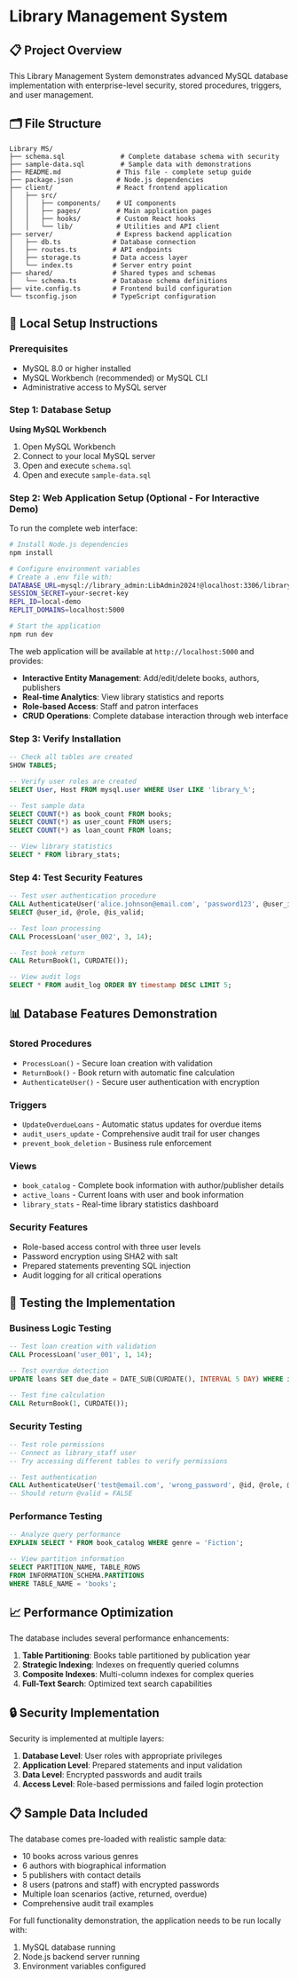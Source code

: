 # Library Management System 

## 📋 Project Overview

This Library Management System demonstrates advanced MySQL database implementation with enterprise-level security, stored procedures, triggers, and user management. 

## 🗂️ File Structure 

```
Library MS/
├── schema.sql              # Complete database schema with security
├── sample-data.sql         # Sample data with demonstrations
├── README.md              # This file - complete setup guide
├── package.json           # Node.js dependencies
├── client/                # React frontend application
│   ├── src/
│   │   ├── components/    # UI components
│   │   ├── pages/         # Main application pages
│   │   ├── hooks/         # Custom React hooks
│   │   └── lib/           # Utilities and API client
├── server/                # Express backend application
│   ├── db.ts             # Database connection
│   ├── routes.ts         # API endpoints
│   ├── storage.ts        # Data access layer
│   └── index.ts          # Server entry point
├── shared/               # Shared types and schemas
│   └── schema.ts         # Database schema definitions
├── vite.config.ts        # Frontend build configuration
└── tsconfig.json         # TypeScript configuration
```

## 🚀 Local Setup Instructions

### Prerequisites
- MySQL 8.0 or higher installed
- MySQL Workbench (recommended) or MySQL CLI
- Administrative access to MySQL server

### Step 1: Database Setup

**Using MySQL Workbench**
1. Open MySQL Workbench
2. Connect to your local MySQL server
3. Open and execute `schema.sql`
4. Open and execute `sample-data.sql`

### Step 2: Web Application Setup (Optional - For Interactive Demo)

To run the complete web interface:

```bash
# Install Node.js dependencies
npm install

# Configure environment variables
# Create a .env file with:
DATABASE_URL=mysql://library_admin:LibAdmin2024!@localhost:3306/library_management
SESSION_SECRET=your-secret-key
REPL_ID=local-demo
REPLIT_DOMAINS=localhost:5000

# Start the application
npm run dev
```

The web application will be available at `http://localhost:5000` and provides:
- **Interactive Entity Management**: Add/edit/delete books, authors, publishers
- **Real-time Analytics**: View library statistics and reports
- **Role-based Access**: Staff and patron interfaces
- **CRUD Operations**: Complete database interaction through web interface

### Step 3: Verify Installation

```sql
-- Check all tables are created
SHOW TABLES;

-- Verify user roles are created
SELECT User, Host FROM mysql.user WHERE User LIKE 'library_%';

-- Test sample data
SELECT COUNT(*) as book_count FROM books;
SELECT COUNT(*) as user_count FROM users;
SELECT COUNT(*) as loan_count FROM loans;

-- View library statistics
SELECT * FROM library_stats;
```

### Step 4: Test Security Features

```sql
-- Test user authentication procedure
CALL AuthenticateUser('alice.johnson@email.com', 'password123', @user_id, @role, @is_valid);
SELECT @user_id, @role, @is_valid;

-- Test loan processing
CALL ProcessLoan('user_002', 3, 14);

-- Test book return
CALL ReturnBook(1, CURDATE());

-- View audit logs
SELECT * FROM audit_log ORDER BY timestamp DESC LIMIT 5;
```

## 📊 Database Features Demonstration

### Stored Procedures
- `ProcessLoan()` - Secure loan creation with validation
- `ReturnBook()` - Book return with automatic fine calculation
- `AuthenticateUser()` - Secure user authentication with encryption

### Triggers
- `UpdateOverdueLoans` - Automatic status updates for overdue items
- `audit_users_update` - Comprehensive audit trail for user changes
- `prevent_book_deletion` - Business rule enforcement

### Views
- `book_catalog` - Complete book information with author/publisher details
- `active_loans` - Current loans with user and book information
- `library_stats` - Real-time library statistics dashboard

### Security Features
- Role-based access control with three user levels
- Password encryption using SHA2 with salt
- Prepared statements preventing SQL injection
- Audit logging for all critical operations

## 🔧 Testing the Implementation

### Business Logic Testing
```sql
-- Test loan creation with validation
CALL ProcessLoan('user_001', 1, 14);

-- Test overdue detection
UPDATE loans SET due_date = DATE_SUB(CURDATE(), INTERVAL 5 DAY) WHERE id = 1;

-- Test fine calculation
CALL ReturnBook(1, CURDATE());
```

### Security Testing
```sql
-- Test role permissions
-- Connect as library_staff user
-- Try accessing different tables to verify permissions

-- Test authentication
CALL AuthenticateUser('test@email.com', 'wrong_password', @id, @role, @valid);
-- Should return @valid = FALSE
```

### Performance Testing
```sql
-- Analyze query performance
EXPLAIN SELECT * FROM book_catalog WHERE genre = 'Fiction';

-- View partition information
SELECT PARTITION_NAME, TABLE_ROWS 
FROM INFORMATION_SCHEMA.PARTITIONS 
WHERE TABLE_NAME = 'books';
```

## 📈 Performance Optimization

The database includes several performance enhancements:

1. **Table Partitioning**: Books table partitioned by publication year
2. **Strategic Indexing**: Indexes on frequently queried columns
3. **Composite Indexes**: Multi-column indexes for complex queries
4. **Full-Text Search**: Optimized text search capabilities

## 🔒 Security Implementation

Security is implemented at multiple layers:

1. **Database Level**: User roles with appropriate privileges
2. **Application Level**: Prepared statements and input validation
3. **Data Level**: Encrypted passwords and audit trails
4. **Access Level**: Role-based permissions and failed login protection

## 📋 Sample Data Included

The database comes pre-loaded with realistic sample data:
- 10 books across various genres
- 6 authors with biographical information
- 5 publishers with contact details
- 8 users (patrons and staff) with encrypted passwords
- Multiple loan scenarios (active, returned, overdue)
- Comprehensive audit trail examples

For full functionality demonstration, the application needs to be run locally with:
1. MySQL database running
2. Node.js backend server running  
3. Environment variables configured

